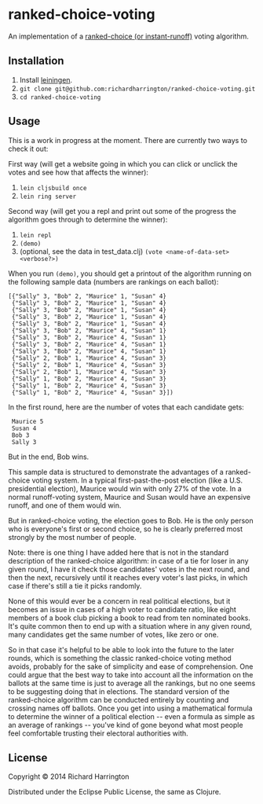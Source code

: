 # ranked-choice-voting

An implementation of a [ranked-choice (or instant-runoff)](http://en.wikipedia.org/wiki/Instant-runoff_voting) voting algorithm.

## Installation

1. Install [leiningen](https://github.com/technomancy/leiningen).
2. `git clone git@github.com:richardharrington/ranked-choice-voting.git`
3. `cd ranked-choice-voting`

## Usage

This is a work in progress at the moment. There are currently two ways to check it out:

First way (will get a website going in which you can click or unclick the votes and see how that affects the winner):

1. `lein cljsbuild once`
2. `lein ring server`

Second way (will get you a repl and print out some of the progress the algorithm goes through to determine the winner):

1. `lein repl`
2. `(demo)`
3. (optional, see the data in test_data.clj) `(vote <name-of-data-set> <verbose?>)`

When you run `(demo)`, you should get a printout of the algorithm running on the following sample data (numbers are rankings on each ballot):

    [{"Sally" 3, "Bob" 2, "Maurice" 1, "Susan" 4}
     {"Sally" 3, "Bob" 2, "Maurice" 1, "Susan" 4}
     {"Sally" 3, "Bob" 2, "Maurice" 1, "Susan" 4}
     {"Sally" 3, "Bob" 2, "Maurice" 1, "Susan" 4}
     {"Sally" 3, "Bob" 2, "Maurice" 1, "Susan" 4}
     {"Sally" 3, "Bob" 2, "Maurice" 4, "Susan" 1}
     {"Sally" 3, "Bob" 2, "Maurice" 4, "Susan" 1}
     {"Sally" 3, "Bob" 2, "Maurice" 4, "Susan" 1}
     {"Sally" 3, "Bob" 2, "Maurice" 4, "Susan" 1}
     {"Sally" 2, "Bob" 1, "Maurice" 4, "Susan" 3}
     {"Sally" 2, "Bob" 1, "Maurice" 4, "Susan" 3}
     {"Sally" 2, "Bob" 1, "Maurice" 4, "Susan" 3}
     {"Sally" 1, "Bob" 2, "Maurice" 4, "Susan" 3}
     {"Sally" 1, "Bob" 2, "Maurice" 4, "Susan" 3}
     {"Sally" 1, "Bob" 2, "Maurice" 4, "Susan" 3}])

In the first round, here are the number of votes that each candidate gets:

     Maurice 5
     Susan 4
     Bob 3
     Sally 3

But in the end, Bob wins.

This sample data is structured to demonstrate the advantages of a ranked-choice voting system. In a typical first-past-the-post election (like a U.S. presidential election), Maurice would win with only 27% of the vote. In a normal runoff-voting system, Maurice and Susan would have an expensive runoff, and one of them would win.

But in ranked-choice voting, the election goes to Bob. He is the only person who is everyone's first or second choice, so he is clearly preferred most strongly by the most number of people.

Note: there is one thing I have added here that is not in the standard description of the ranked-choice algorithm: in case of a tie for loser in any given round, I have it check those candidates' votes in the next round, and then the next, recursively until it reaches every voter's last picks, in which case if there's still a tie it picks randomly.

None of this would ever be a concern in real political elections, but it becomes an issue in cases of a high voter to candidate ratio, like eight members of a book club picking a book to read from ten nominated books. It's quite common then to end up with a situation where in any given round, many candidates get the same number of votes, like zero or one.

So in that case it's helpful to be able to look into the future to the later rounds, which is something the classic ranked-choice voting method avoids, probably for the sake of simplicity and ease of comprehension. One could argue that the best way to take into account all the information on the ballots at the same time is just to average all the rankings, but no one seems to be suggesting doing that in elections. The standard version of the ranked-choice algorithm can be conducted entirely by counting and crossing names off ballots. Once you get into using a mathematical formula to determine the winner of a political election -- even a formula as simple as an average of rankings -- you've kind of gone beyond what most people feel comfortable trusting their electoral authorities with.

## License

Copyright © 2014 Richard Harrington

Distributed under the Eclipse Public License, the same as Clojure.
